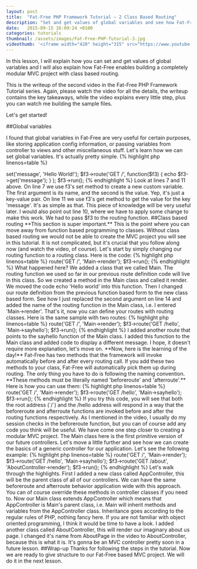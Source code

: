 ```yaml
---
layout: post
title:  "Fat-Free PHP Framework Tutorial – 2 Class Based Routing"
description: "Set and get values of global variables and see how Fat-Free enables building a completely modular MVC project with class based routing."
date:   2015-09-15 16:09:24 +0100
categories: tutorials
thumbnail: /assets/images/Fat-Free-PHP-Tutorial-3.jpg
videothumb: '<iframe width="420" height="315" src="https://www.youtube.com/embed/fAng7nIQKpM" frameborder="0" allowfullscreen></iframe>'
---
```

In this lesson, I will explain how you can set and get values of global variables and I will also explain how Fat-Free enables building a completely modular MVC project with class based routing. 

This is the writeup of the second video in the Fat-Free PHP Framework Tutorial series. Again, please watch the video for all the details, the writeup contains the key takeaways, while the video explains every little step, plus you can watch me building the sample files.

Let's get started!

##Global variables

I found that global variables in Fat-Free are very useful for certain purposes, like storing application config information, or passing variables from controller to views and other miscellaneous stuff. Let's learn  how we can set global variables. It's actually pretty simple.
{% highlight php linenos=table %}
<?php

require_once("vendor/autoload.php");

$f3 = Base::instance();

$f3->set('message', 'Hello World!');

$f3->route('GET /',
    function($f3) {
        echo $f3->get('message');
    }
);

$f3->run();
{% endhighlight %}
Look at lines 7 and 11 above. On line 7 we use f3's set method to create a new custom variable. The first argument is its name, and the second is the value. Yep, it's just a key-value pair. On line 11 we use f3's get method to get the value for the key 'message'. It's as simple as that. This piece of knowledge will be very useful later.

I would also point out line 10, where we have to apply some change to make this work. We had to pass $f3 to the routing function.

##Class based routing

**This section is super important.** This is the point where you can move away from function based programming to classes. Without class based routing we would not be able to create the MVC project you will see in this tutorial. It is not complicated, but it's crucial that you follow along now (and watch the video, of course).

Let's start by simply changing our routing function to a routing class. Here is the code:
{% highlight php linenos=table %}
<?php

require_once("vendor/autoload.php");

$f3 = Base::instance();

class Main {

    function render() {
        echo 'Hello world!';
    }
}

$f3->route('GET /', 'Main->render');

$f3->run();
{% endhighlight %}
What happened here? We added a class that we called Main. The routing function we used so far in our previous route definition code will live in this class. So we created a method in the Main class and called it render. We moved the code echo 'Hello world' into this function.

Then I changed our route definition from the previous function based form to the new class based form. See how I just replaced the second argument on line 14 and added the name of the routing function in the Main class, i.e. I entered 'Main->render'. That's it, now you can define your routes with routing classes. Here is the same sample with two routes:
{% highlight php linenos=table %}
<?php

require_once("vendor/autoload.php");

$f3 = Base::instance();

class Main {

	function render() {
		echo 'Hello world!';
	}

	function sayhello() {
		echo 'Hello, babe!';
	}
}

$f3->route('GET /', 'Main->render');
$f3->route('GET /hello', 'Main->sayhello');

$f3->run();
{% endhighlight %}
I added another route that points to the sayhello function of the Main class. I added this function to the Main class and added code to display a different message. I hope, it doesn't require more explanation, let's move on.

**Now, here is the learning of the day!** Fat-Free has two methods that the framework will invoke automatically before and after every routing call. If you add these two methods to your class, Fat-Free will automatically pick them up during routing. The only thing you have to do is following the naming convention. **These methods must be literally named 'beforeroute' and 'afterroute'.** Here is how you can use them:
{% highlight php linenos=table %}
<?php

require_once("vendor/autoload.php");

$f3 = Base::instance();

class Main {

	function beforeroute() {
		echo 'Before routing - ';
	}

	function afterroute() {
		echo ' - After routing';
	}

	function render() {
		echo 'Hello world!';
	}

	function sayhello() {
		echo 'Hello, babe!';
	}
}

$f3->route('GET /', 'Main->render');
$f3->route('GET /hello', 'Main->sayhello');

$f3->run();
{% endhighlight %}
If you try this code, you will see that both the root address (`/`) and the /hello address will respond in a way that the beforeroute and afterroute functions are invoked before and after the routing functions respectively. As I mentioned in the video, I usually do my session checks in the beforeroute function, but you can of course add any code you think will be useful.

We have come one step closer to creating a modular MVC project. The Main class here is the first primitive version of our future controllers. Let's move a little further and see how we can create the basics of a generic controller for our application. Let's see the following example:
{% highlight php linenos=table %}
<?php

require_once("vendor/autoload.php");

$f3 = Base::instance();

class AppController {
	function beforeroute() {
		echo 'Before routing - ';
	}

	function afterroute() {
		echo ' - After routing';
	}
}

class Main extends AppController {

	function render() {
		echo 'Hello world!';
	}

	function sayhello() {
		echo 'Hello, babe!';
	}
}

class AboutController extends AppController {
	
	function render() {
		echo 'This is the about page';
	}
}

$f3->route('GET /', 'Main->render');
$f3->route('GET /hello', 'Main->sayhello');
$f3->route('GET /about', 'AboutController->render');

$f3->run();
{% endhighlight %}
Let's walk through the highlights. First I added a new class called AppController, this will be the parent class of all of our controllers. We can have the same beforeroute and afterroute behavior application wide with this approach. You can of course override these methods in controller classes if you need to.

Now our Main class extends AppController which means that AppController is Main's parent class, i.e. Main will inherit methods and variables from the AppController class. Inheritance goes according to the regular rules of PHP, nothing fancy here. If you are not familiar with object oriented programming, I think it would be time to have a look.

I added another class called AboutController, this will render our imaginary about us page. I changed it's name from AboutPage in the video to AboutController, because this is what it is. It's gonna be an MVC controller pretty soon in a future lesson.

##Wrap-up

Thanks for following the steps in the tutorial. Now we are ready to give structure to our Fat-Free based MVC project. We will do it in the next lesson.